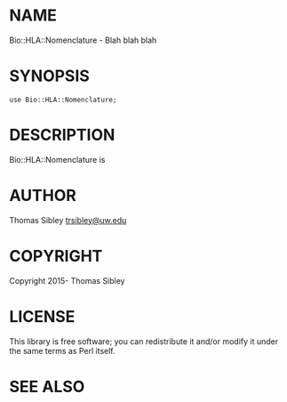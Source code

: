 # NAME

Bio::HLA::Nomenclature - Blah blah blah

# SYNOPSIS

    use Bio::HLA::Nomenclature;

# DESCRIPTION

Bio::HLA::Nomenclature is

# AUTHOR

Thomas Sibley <trsibley@uw.edu>

# COPYRIGHT

Copyright 2015- Thomas Sibley

# LICENSE

This library is free software; you can redistribute it and/or modify
it under the same terms as Perl itself.

# SEE ALSO
